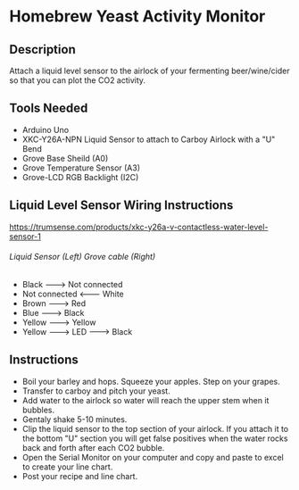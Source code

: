 # Homebrew Yeast Activity Monitor

## Description
Attach a liquid level sensor to the airlock of your fermenting beer/wine/cider so that you can plot the CO2 activity.

## Tools Needed
- Arduino Uno 
- XKC-Y26A-NPN Liquid Sensor to attach to Carboy Airlock with a "U" Bend
- Grove Base Sheild (A0)
- Grove Temperature Sensor (A3)
- Grove-LCD RGB Backlight (I2C)

## Liquid Level Sensor Wiring Instructions
https://trumsense.com/products/xkc-y26a-v-contactless-water-level-sensor-1
###### Liquid Sensor (Left) Grove cable (Right)
- Black ---> Not connected
- Not connected <--- White
- Brown ---> Red
- Blue ---> Black
- Yellow ---> Yellow
- Yellow ---> LED ---> Black

## Instructions
- Boil your barley and hops. Squeeze your apples. Step on your grapes. 
- Transfer to carboy and pitch your yeast.
- Add water to the airlock so water will reach the upper stem when it bubbles.
- Gentaly shake 5-10 minutes.
- Clip the liquid sensor to the top section of your airlock. If you attach it to the bottom "U" section you will get false positives when the water rocks back and forth after each CO2 bubble.
- Open the Serial Monitor on your computer and copy and paste to excel to create your line chart.
- Post your recipe and line chart.



